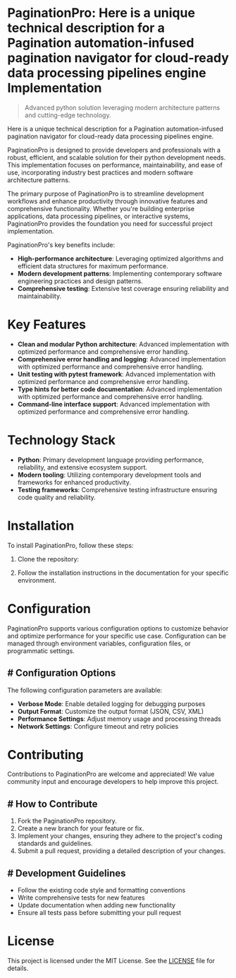 <!-- fallback_PaginationPro_20250810094444_50614 -->

# PaginationPro: Here is a unique technical description for a Pagination automation-infused pagination navigator for cloud-ready data processing pipelines engine Implementation
> Advanced python solution leveraging modern architecture patterns and cutting-edge technology.

Here is a unique technical description for a Pagination automation-infused pagination navigator for cloud-ready data processing pipelines engine.

PaginationPro is designed to provide developers and professionals with a robust, efficient, and scalable solution for their python development needs. This implementation focuses on performance, maintainability, and ease of use, incorporating industry best practices and modern software architecture patterns.

The primary purpose of PaginationPro is to streamline development workflows and enhance productivity through innovative features and comprehensive functionality. Whether you're building enterprise applications, data processing pipelines, or interactive systems, PaginationPro provides the foundation you need for successful project implementation.

PaginationPro's key benefits include:

* **High-performance architecture**: Leveraging optimized algorithms and efficient data structures for maximum performance.
* **Modern development patterns**: Implementing contemporary software engineering practices and design patterns.
* **Comprehensive testing**: Extensive test coverage ensuring reliability and maintainability.

# Key Features

* **Clean and modular Python architecture**: Advanced implementation with optimized performance and comprehensive error handling.
* **Comprehensive error handling and logging**: Advanced implementation with optimized performance and comprehensive error handling.
* **Unit testing with pytest framework**: Advanced implementation with optimized performance and comprehensive error handling.
* **Type hints for better code documentation**: Advanced implementation with optimized performance and comprehensive error handling.
* **Command-line interface support**: Advanced implementation with optimized performance and comprehensive error handling.

# Technology Stack

* **Python**: Primary development language providing performance, reliability, and extensive ecosystem support.
* **Modern tooling**: Utilizing contemporary development tools and frameworks for enhanced productivity.
* **Testing frameworks**: Comprehensive testing infrastructure ensuring code quality and reliability.

# Installation

To install PaginationPro, follow these steps:

1. Clone the repository:


2. Follow the installation instructions in the documentation for your specific environment.

# Configuration

PaginationPro supports various configuration options to customize behavior and optimize performance for your specific use case. Configuration can be managed through environment variables, configuration files, or programmatic settings.

## # Configuration Options

The following configuration parameters are available:

* **Verbose Mode**: Enable detailed logging for debugging purposes
* **Output Format**: Customize the output format (JSON, CSV, XML)
* **Performance Settings**: Adjust memory usage and processing threads
* **Network Settings**: Configure timeout and retry policies

# Contributing

Contributions to PaginationPro are welcome and appreciated! We value community input and encourage developers to help improve this project.

## # How to Contribute

1. Fork the PaginationPro repository.
2. Create a new branch for your feature or fix.
3. Implement your changes, ensuring they adhere to the project's coding standards and guidelines.
4. Submit a pull request, providing a detailed description of your changes.

## # Development Guidelines

* Follow the existing code style and formatting conventions
* Write comprehensive tests for new features
* Update documentation when adding new functionality
* Ensure all tests pass before submitting your pull request

# License

This project is licensed under the MIT License. See the [LICENSE](https://github.com/laurindoisaac/PaginationPro/blob/main/LICENSE) file for details.
